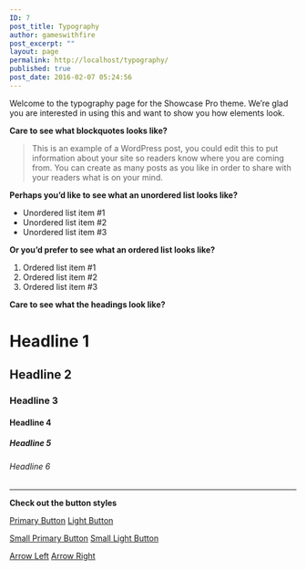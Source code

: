 ```yaml
---
ID: 7
post_title: Typography
author: gameswithfire
post_excerpt: ""
layout: page
permalink: http://localhost/typography/
published: true
post_date: 2016-02-07 05:24:56
---
```

<p class="intro">Welcome to the typography page for the Showcase Pro theme. We’re glad you are interested in using this and want to show you how elements look.</p>

<strong>Care to see what blockquotes looks like?</strong>
<blockquote>This is an example of a WordPress post, you could edit this to put information about your site so readers know where you are coming from. You can create as many posts as you like in order to share with your readers what is on your mind.</blockquote>
<strong>Perhaps you’d like to see what an unordered list looks like?</strong>
<ul>
	<li>Unordered list item #1</li>
	<li>Unordered list item #2</li>
	<li>Unordered list item #3</li>
</ul>
<strong>Or you’d prefer to see what an ordered list looks like?</strong>
<ol>
	<li>Ordered list item #1</li>
	<li>Ordered list item #2</li>
	<li>Ordered list item #3</li>
</ol>
<strong>Care to see what the headings look like?</strong>
<h1>Headline 1</h1>
<h2>Headline 2</h2>
<h3>Headline 3</h3>
<h4>Headline 4</h4>
<h5>Headline 5</h5>
<h6>Headline 6</h6>

<hr>

<strong>Check out the button styles</strong>

<p><a href="#" class="button">Primary Button</a> <a href="#" class="button light">Light Button</a> </p>
<p><a href="#" class="button small">Small Primary Button</a> <a href="#" class="button light small">Small Light Button</a> </p>
<p><a href="#" class="button arrow-left">Arrow Left</a> <a href="#" class="button arrow-right">Arrow Right</a></p>